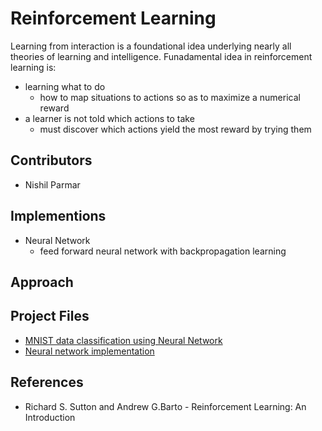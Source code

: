 # Reinforcement Learning
Learning from interaction is a foundational idea underlying nearly all theories of learning and intelligence.
Funadamental idea in reinforcement learning is:
- learning what to do
  - how to map situations to actions so as to maximize a numerical reward
- a learner is not told which actions to take
  - must discover which actions yield the most reward by trying them



## Contributors
- Nishil Parmar

## Implementions
- Neural Network
  - feed forward neural network with backpropagation learning

## Approach

## Project Files
- [MNIST data classification using Neural Network](https://github.com/nishil70/neural-network/blob/master/notebooks/mnist-classification-using-nn.ipynb)
- [Neural network implementation](https://github.com/nishil70/neural-network/blob/master/models/NeuralNetworkUtility.py)


## References
- Richard S. Sutton and Andrew G.Barto - Reinforcement Learning: An Introduction
